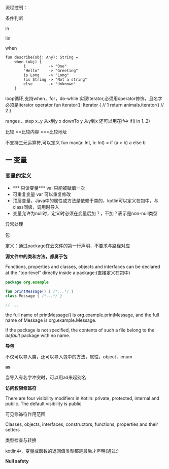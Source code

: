 流程控制：



条件判断

in

!in







when

```
fun describe(obj: Any): String =
    when (obj) {
        1          -> "One"
        "Hello"    -> "Greeting"
        is Long    -> "Long"
        !is String -> "Not a string"
        else       -> "Unknown"
    }
```









loop循环,支持when，for，do-while
实现Iterator,必须用operator修饰，且名字必须是iterator
operator fun iterator(): Iterator<Animal> {             // 1
        return animals.iterator()                           // 2
    }

ranges
..  step
x..y 从x到y
x downTo y 从y到x
还可以用在if中
if(i in 1..2)

比较
==比较内容
===比较地址

不支持三元运算符,可以定义
fun max(a: Int, b: Int) = if (a > b) a else b





## 一 变量

### 变量的定义

* *** 只读变量***   val 只能被赋值一次
* 可重复变量 var 可以重复修改
* 顶层变量，Java中的属性或方法是依赖于类的，kotlin可以定义在包中，与class同级，调用时导入
* 变量允许为null时，定义时必须在变量后加？，不加？表示是non-null类型



































异常处理





包

定义：通过package在云文件的第一行声明，不要求与路径对应



**源文件中的类和方法，都属于包**



Functions, properties and classes, objects and interfaces can be declared at the "top-level" directly inside a package:(直接定义在包中)

```kotlin
package org.example

fun printMessage() { /*...*/ }
class Message { /*...*/ }

// ...
```

the full name of printMessage() is org.example.printMessage, and the full name of Message is org.example.Message.



If the package is not specified, the contents of such a file belong to the *default* package with no name.



**导包**



不仅可以导入类，还可以导入包中的方法，属性，object，enum

**as**

当导入有名字冲突时，可以用ad来起别名



**访问权限修饰符**

There are four visibility modifiers in Kotlin: private, protected, internal and public. The default visibility is public



可见修饰符作用范围

Classes, objects, interfaces, constructors, functions, properties and their setters 





类型检查与转换







kotlin中，变量或函数的返回值类型都是最后才声明(通过:)











**Null  safety**













































